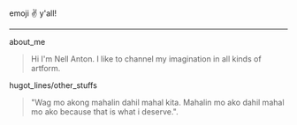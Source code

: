 emoji :v: y'all!
***
about_me
>  Hi I'm Nell Anton. I like to channel my imagination in all kinds of artform.

hugot_lines/other_stuffs
> "Wag mo akong mahalin dahil mahal kita. Mahalin mo ako dahil mahal mo ako because that is what i deserve.".